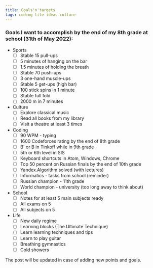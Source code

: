 ```yaml
---
title: Goals'n'targets
tags: coding life ideas culture
---
```


### Goals I want to accomplish by the end of my 8th grade at school (31th of May 2022):

- Sports
  - [ ] Stable 15 pull-ups
  - [ ] 5 minutes of hanging on the bar
  - [ ] 1.5 minutes of holding the breath
  - [ ] Stable 70 push-ups
  - [ ] 3 one-hand muscle-ups
  - [ ] Stable 5 get-ups (high bar)
  - [ ] 100 stick spins in 1 minute
  - [ ] Stable full fold
  - [ ] 2000 m in 7 minutes
- Culture
  - [ ] Explore classical music
  - [ ] Read all books from my library  
  - [ ] Visit a theatre at least 3 times
- Coding
  - [ ] 90 WPM - typing
  - [ ] 1600 Codeforces rating by the end of 8th grade
  - [ ] B' or B in Tinkoff while in 9th grade
  - [ ] 5th or 6th level in SIS
  - [ ] Keyboard shortcuts in Atom, Windows, Chrome
  - [ ] Top 50 percent on Russian finals by the end of 10th grade
  - [ ] Yandex.Algorithm solved (with lectures)
  - [ ] Informatics - tasks from school (reminder)
  - [ ] Russian champion - 11th grade
  - [ ] World champion - university (too long away to think about)
- School
  - [ ] Notes for at least 5 main subjects ready
  - [ ] All exams on 5
  - [ ] All subjects on 5
- Life
  - [ ] New daily regime
  - [ ] Learning blocks (The Ultimate Technique)
  - [ ] Learn learning techniques and tips
  - [ ] Learn to play guitar
  - [ ] Breathing gymnastics
  - [ ] Cold showers

The post will be updated in case of adding new points and goals.

